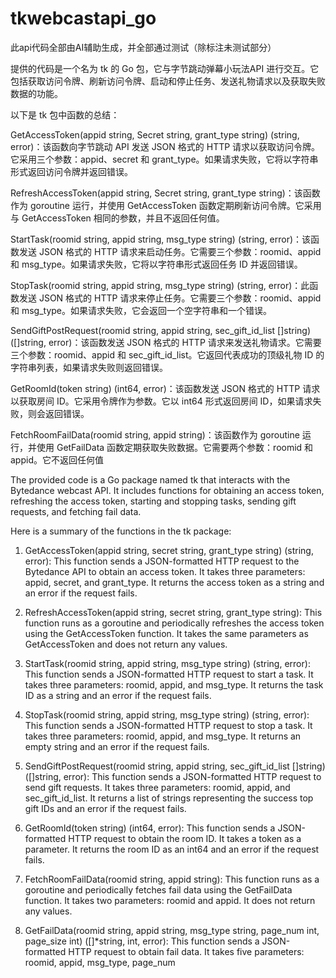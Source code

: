 # tkwebcastapi_go

此api代码全部由AI辅助生成，并全部通过测试（除标注未测试部分）

提供的代码是一个名为 tk 的 Go 包，它与字节跳动弹幕小玩法API 进行交互。它包括获取访问令牌、刷新访问令牌、启动和停止任务、发送礼物请求以及获取失败数据的功能。

以下是 tk 包中函数的总结：

GetAccessToken(appid string, Secret string, grant_type string) (string, error)：该函数向字节跳动 API 发送 JSON 格式的 HTTP 请求以获取访问令牌。它采用三个参数：appid、secret 和 grant_type。如果请求失败，它将以字符串形式返回访问令牌并返回错误。

RefreshAccessToken(appid string, Secret string, grant_type string)：该函数作为 goroutine 运行，并使用 GetAccessToken 函数定期刷新访问令牌。它采用与 GetAccessToken 相同的参数，并且不返回任何值。

StartTask(roomid string, appid string, msg_type string) (string, error)：该函数发送 JSON 格式的 HTTP 请求来启动任务。它需要三个参数：roomid、appid 和 msg_type。如果请求失败，它将以字符串形式返回任务 ID 并返回错误。

StopTask(roomid string, appid string, msg_type string) (string, error)：此函数发送 JSON 格式的 HTTP 请求来停止任务。它需要三个参数：roomid、appid 和 msg_type。如果请求失败，它会返回一个空字符串和一个错误。

SendGiftPostRequest(roomid string, appid string, sec_gift_id_list []string) ([]string, error)：该函数发送 JSON 格式的 HTTP 请求来发送礼物请求。它需要三个参数：roomid、appid 和 sec_gift_id_list。它返回代表成功的顶级礼物 ID 的字符串列表，如果请求失败则返回错误。

GetRoomId(token string) (int64, error)：该函数发送 JSON 格式的 HTTP 请求以获取房间 ID。它采用令牌作为参数。它以 int64 形式返回房间 ID，如果请求失败，则会返回错误。

FetchRoomFailData(roomid string, appid string)：该函数作为 goroutine 运行，并使用 GetFailData 函数定期获取失败数据。它需要两个参数：roomid 和 appid。它不返回任何值



The provided code is a Go package named tk that interacts with the Bytedance webcast API. It includes functions for obtaining an access token, refreshing the access token, starting and stopping tasks, sending gift requests, and fetching fail data.

Here is a summary of the functions in the tk package:

1. GetAccessToken(appid string, secret string, grant_type string) (string, error): This function sends a JSON-formatted HTTP request to the Bytedance API to obtain an access token. It takes three parameters: appid, secret, and grant_type. It returns the access token as a string and an error if the request fails.

2. RefreshAccessToken(appid string, secret string, grant_type string): This function runs as a goroutine and periodically refreshes the access token using the GetAccessToken function. It takes the same parameters as GetAccessToken and does not return any values.

3. StartTask(roomid string, appid string, msg_type string) (string, error): This function sends a JSON-formatted HTTP request to start a task. It takes three parameters: roomid, appid, and msg_type. It returns the task ID as a string and an error if the request fails.

4. StopTask(roomid string, appid string, msg_type string) (string, error): This function sends a JSON-formatted HTTP request to stop a task. It takes three parameters: roomid, appid, and msg_type. It returns an empty string and an error if the request fails.

5. SendGiftPostRequest(roomid string, appid string, sec_gift_id_list []string) ([]string, error): This function sends a JSON-formatted HTTP request to send gift requests. It takes three parameters: roomid, appid, and sec_gift_id_list. It returns a list of strings representing the success top gift IDs and an error if the request fails.

6. GetRoomId(token string) (int64, error): This function sends a JSON-formatted HTTP request to obtain the room ID. It takes a token as a parameter. It returns the room ID as an int64 and an error if the request fails.

7. FetchRoomFailData(roomid string, appid string): This function runs as a goroutine and periodically fetches fail data using the GetFailData function. It takes two parameters: roomid and appid. It does not return any values.

8. GetFailData(roomid string, appid string, msg_type string, page_num int, page_size int) ([]*string, int, error): This function sends a JSON-formatted HTTP request to obtain fail data. It takes five parameters: roomid, appid, msg_type, page_num 
